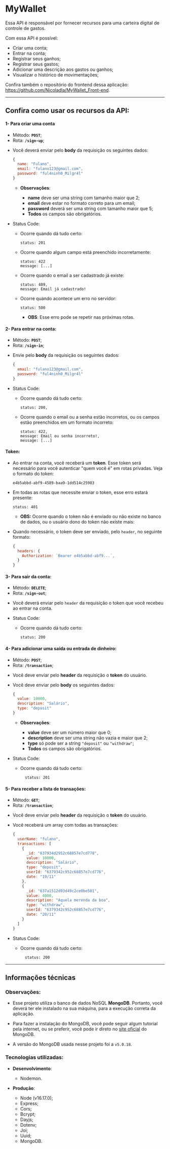 # MyWallet

Essa API é responsável por fornecer recursos para uma carteira digital de controle de gastos.

Com essa API é possível:

- Criar uma conta;
- Entrar na conta;
- Registrar seus ganhos;
- Registrar seus gastos;
- Adicionar uma descrição aos gastos ou ganhos;
- Visualizar o histórico de movimentações;

Confira também o repositório do frontend dessa aplicação: <https://github.com/Nicoladla/MyWallet_Front-end>.

---

## Confira como usar os recursos da API:

#### 1- Para criar uma conta

- Método: **`POST`**;
- Rota: **`/sign-up`**;

* Você deverá enviar pelo **body** da requisição os seguintes dados:

  ```javascript
  {
    name: "Fulano",
    email: "fulano123@gmail.com",
    password: "ful4ninh0_Milgr4l"
  }
  ```

  - **Observações**:

    - **name** deve ser uma string com tamanho maior que 2;
    - **email** deve estar no formato correto para um email;
    - **password** deverá ser uma string com tamanho maior que 5;
    - **Todos** os campos são obrigatórios.

- Status Code:

  - Ocorre quando dá tudo certo:

    ```
    status: 201
    ```

  - Ocorre quando algum campo está preenchido incorretamente:

    ```
    status: 422
    message: [...]
    ```

  - Ocorre quando o email a ser cadastrado já existe:

    ```
    status: 409,
    message: Email já cadastrado!
    ```

  - Ocorre quando acontece um erro no servidor:

    ```
    status: 500
    ```

    - **OBS**: Esse erro pode se repetir nas próximas rotas.

#### 2- Para entrar na conta:

- Método: **`POST`**;
- Rota: **`/sign-in`**;

* Envie pelo **body** da requisição os seguintes dados:

  ```javascript
  {
    email: "fulano123@gmail.com",
    password: "ful4ninh0_Milgr4l"
  }
  ```

- Status Code:

  - Ocorre quando dá tudo certo:

    ```
    status: 200,
    ```

  - Ocorre quando o email ou a senha estão incorretos, ou os campos estão preenchidos em um formato incorreto:

    ```
    status: 422,
    message: Email ou senha incorreto!,
    message: [...]
    ```

#### Token:

- Ao entrar na conta, você receberá um **token**. Esse token será necessário para você autenticar "quem você é" em rotas privadas. Veja o formato do token:

  ```
  e4b5abbd-abf9-4589-baa9-1dd514c25983
  ```

- Em todas as rotas que necessite enviar o token, esse erro estará presente:

  ```
  status: 401
  ```

  - **OBS:** Ocorre quando o token não é enviado ou não existe no banco de dados, ou o usuário dono do token não existe mais:

- Quando necessário, o token deve ser enviado, pelo `header`, no seguinte formato:

  ```javascript
  {
    headers: {
      Authorization: `Bearer e4b5abbd-abf9...`,
    }
  }
  ```

#### 3- Para sair da conta:

- Método: **`DELETE`**;
- Rota: **`/sign-out`**;

* Você deverá enviar pelo `header` da requisição o token que você recebeu ao entrar na conta.

- Status Code:

  - Ocorre quando dá tudo certo:

    ```
    status: 200
    ```

#### 4- Para adicionar uma saída ou entrada de dinheiro:

- Método: **`POST`**;
- Rota: **`/transaction`**;

* Você deve enviar pelo **header** da requisição o **token** do usuário.

* Você deve enviar pelo **body** os seguintes dados:

  ```javascript
  {
    value: 10000,
    description: "Salário",
    type: "deposit"
  }
  ```

  - **Observações**:

    - **value** deve ser um número maior que 0;
    - **description** deve ser uma string não vazia e maior que 2;
    - **type** só pode ser a string `"deposit"` ou `"withdraw"`;
    - **Todos** os campos são obrigatórios.

- Status Code:

  - Ocorre quando dá tudo certo:

    ```
      status: 201
    ```

#### 5- Para receber a lista de transações:

- Método: **`GET`**;
- Rota: **`/transaction`**;

* Você deve enviar pelo **header** da requisição o **token** do usuário.

* Você receberá um array com todas as transações:

  ```javascript
  {
    userName: "fulano",
    transactions: [
      {
        _id: "637934d2952c68857e7cd778",
        value: 10000,
        description: "Salário",
        type: "deposit",
        userId: "6379342c952c68857e7cd776",
        date: "19/11"
      },
      {
        _id: "637a1512d93d49c2ce0be581",
        value: 4000,
        description: "Aquela merenda da boa",
        type: "withdraw",
        userId: "6379342c952c68857e7cd776",
        date: "20/11"
      }
    ]
  }
  ```

- Status Code:

  - Ocorre quando dá tudo certo:

    ```
      status: 200
    ```

---

## Informações técnicas

### Observações:

- Esse projeto utiliza o banco de dados NoSQL **MongoDB**. Portanto, você deverá ter ele instalado na sua máquina, para a execução correta da aplicação.

- Para fazer a instalação do MongoDB, você pode seguir algum tutorial pela internet, ou se preferir, você pode ir direto no [site oficial](https://www.mongodb.com/) do MongoDB.

- A versão do MongoDB usada nesse projeto foi a `v5.0.18`.

### Tecnologias utilizadas:

- **Desenvolvimento**:

  - Nodemon.

- **Produção**:
  - Node (v16.17.0);
  - Express;
  - Cors;
  - Bcrypt;
  - Dayjs;
  - Dotenv;
  - Joi;
  - Uuid;
  - MongoDB.